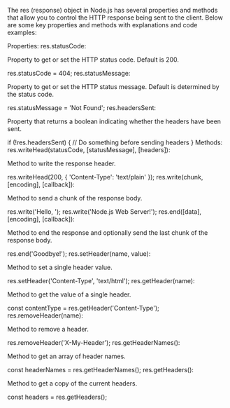 The res (response) object in Node.js has several properties and methods
that allow you to control the HTTP response being sent to the client.
Below are some key properties and methods with explanations and code
examples:

Properties: res.statusCode:

Property to get or set the HTTP status code. Default is 200.

res.statusCode = 404; res.statusMessage:

Property to get or set the HTTP status message. Default is determined by
the status code.

res.statusMessage = \'Not Found\'; res.headersSent:

Property that returns a boolean indicating whether the headers have been
sent.

if (!res.headersSent) { // Do something before sending headers }
Methods: res.writeHead(statusCode, \[statusMessage\], \[headers\]):

Method to write the response header.

res.writeHead(200, { \'Content-Type\': \'text/plain\' });
res.write(chunk, \[encoding\], \[callback\]):

Method to send a chunk of the response body.

res.write(\'Hello, \'); res.write(\'Node.js Web Server!\');
res.end(\[data\], \[encoding\], \[callback\]):

Method to end the response and optionally send the last chunk of the
response body.

res.end(\'Goodbye!\'); res.setHeader(name, value):

Method to set a single header value.

res.setHeader(\'Content-Type\', \'text/html\'); res.getHeader(name):

Method to get the value of a single header.

const contentType = res.getHeader(\'Content-Type\');
res.removeHeader(name):

Method to remove a header.

res.removeHeader(\'X-My-Header\'); res.getHeaderNames():

Method to get an array of header names.

const headerNames = res.getHeaderNames(); res.getHeaders():

Method to get a copy of the current headers.

const headers = res.getHeaders();
